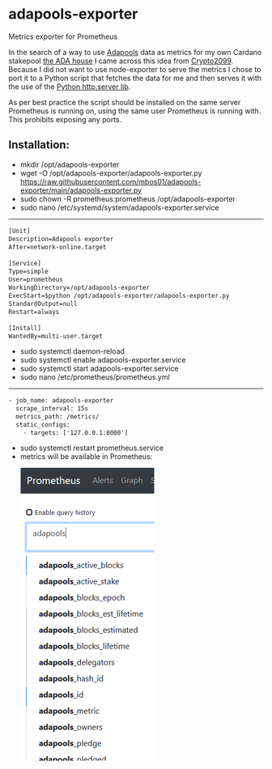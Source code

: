 # adapools-exporter
Metrics exporter for Prometheus

In the search of a way to use [Adapools](https://www.adapools.org) data as metrics for my own Cardano stakepool [the ADA house](https://the.adahou.se) I came across this idea from [Crypto2099](https://crypto2099.io/adding-pool-stats-to-grafana-dashboard/). Because I did not want to use node-exporter to serve the metrics I chose to port it to a Python script that fetches the data for me and then serves it with the use of the [Python http.server lib](https://docs.python.org/3/library/http.server.html).

As per best practice the script should be installed on the same server Prometheus is running on, using the same user Prometheus is running with. This prohibits exposing any ports.

Installation:
-------------
- mkdir /opt/adapools-exporter
- wget -O /opt/adapools-exporter/adapools-exporter.py https://raw.githubusercontent.com/mbos01/adapools-exporter/main/adapools-exporter.py
- sudo chown -R prometheus:prometheus /opt/adapools-exporter
- sudo nano /etc/systemd/system/adapools-exporter.service
-------------
	[Unit]
	Description=Adapools exporter
	After=network-online.target

	[Service]
	Type=simple
	User=prometheus
	WorkingDirectory=/opt/adapools-exporter
	ExecStart=$python /opt/adapools-exporter/adapools-exporter.py
	StandardOutput=null
	Restart=always

	[Install]
	WantedBy=multi-user.target
  
- sudo systemctl daemon-reload
- sudo systemctl enable adapools-exporter.service
- sudo systemctl start adapools-exporter.service
- sudo nano /etc/prometheus/prometheus.yml
-------------
	- job_name: adapools-exporter
	  scrape_interval: 15s
	  metrics_path: /metrics/
	  static_configs:
		- targets: ['127.0.0.1:8000']
    
- sudo systemctl restart prometheus.service
- metrics will be available in Prometheus:<p>
![alt text](https://github.com/mbos01/adapools-exporter/blob/main/adapools.png?raw=true)
